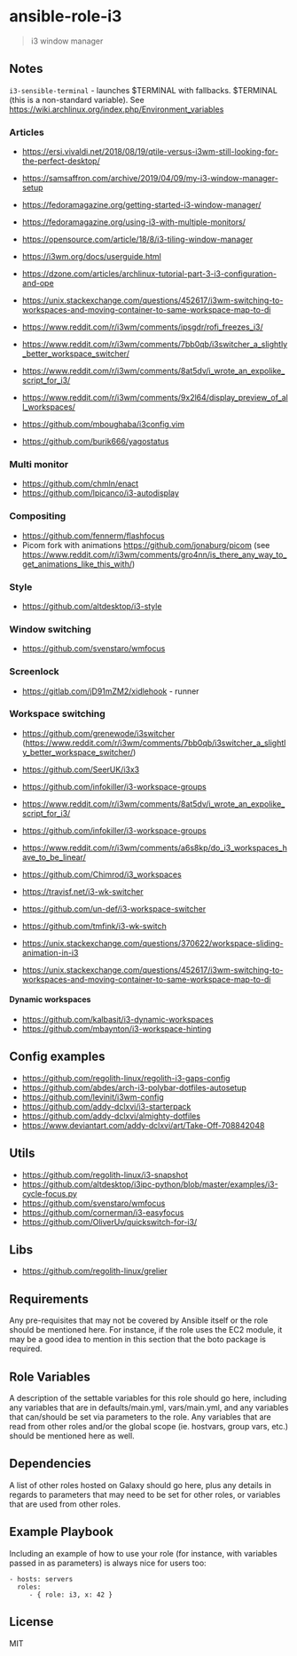 # ansible-role-i3

> i3 window manager

## Notes

`i3-sensible-terminal` - launches $TERMINAL with fallbacks. $TERMINAL (this is a non-standard variable). See
https://wiki.archlinux.org/index.php/Environment_variables

### Articles

- https://ersi.vivaldi.net/2018/08/19/qtile-versus-i3wm-still-looking-for-the-perfect-desktop/
- https://samsaffron.com/archive/2019/04/09/my-i3-window-manager-setup
- https://fedoramagazine.org/getting-started-i3-window-manager/
- https://fedoramagazine.org/using-i3-with-multiple-monitors/
- https://opensource.com/article/18/8/i3-tiling-window-manager
- https://i3wm.org/docs/userguide.html
- https://dzone.com/articles/archlinux-tutorial-part-3-i3-configuration-and-ope
- https://unix.stackexchange.com/questions/452617/i3wm-switching-to-workspaces-and-moving-container-to-same-workspace-map-to-di
- https://www.reddit.com/r/i3wm/comments/ipsgdr/rofi_freezes_i3/
- https://www.reddit.com/r/i3wm/comments/7bb0qb/i3switcher_a_slightly_better_workspace_switcher/
- https://www.reddit.com/r/i3wm/comments/8at5dv/i_wrote_an_expolike_script_for_i3/
- https://www.reddit.com/r/i3wm/comments/9x2l64/display_preview_of_all_workspaces/

- https://github.com/mboughaba/i3config.vim
- https://github.com/burik666/yagostatus

### Multi monitor

- https://github.com/chmln/enact
- https://github.com/lpicanco/i3-autodisplay

### Compositing

- https://github.com/fennerm/flashfocus
- Picom fork with animations https://github.com/jonaburg/picom (see
  https://www.reddit.com/r/i3wm/comments/gro4nn/is_there_any_way_to_get_animations_like_this_with/)

### Style

- https://github.com/altdesktop/i3-style

### Window switching

- https://github.com/svenstaro/wmfocus

### Screenlock

- https://gitlab.com/jD91mZM2/xidlehook - runner

### Workspace switching

- https://github.com/grenewode/i3switcher
  (https://www.reddit.com/r/i3wm/comments/7bb0qb/i3switcher_a_slightly_better_workspace_switcher/)
- https://github.com/SeerUK/i3x3
- https://github.com/infokiller/i3-workspace-groups
- https://www.reddit.com/r/i3wm/comments/8at5dv/i_wrote_an_expolike_script_for_i3/
- https://github.com/infokiller/i3-workspace-groups
- https://www.reddit.com/r/i3wm/comments/a6s8kp/do_i3_workspaces_have_to_be_linear/
- https://github.com/Chimrod/i3_workspaces

- https://travisf.net/i3-wk-switcher
- https://github.com/un-def/i3-workspace-switcher
- https://github.com/tmfink/i3-wk-switch
- https://unix.stackexchange.com/questions/370622/workspace-sliding-animation-in-i3
- https://unix.stackexchange.com/questions/452617/i3wm-switching-to-workspaces-and-moving-container-to-same-workspace-map-to-di

#### Dynamic workspaces

- https://github.com/kalbasit/i3-dynamic-workspaces
- https://github.com/mbaynton/i3-workspace-hinting

## Config examples

- https://github.com/regolith-linux/regolith-i3-gaps-config
- https://github.com/abdes/arch-i3-polybar-dotfiles-autosetup
- https://github.com/levinit/i3wm-config
- https://github.com/addy-dclxvi/i3-starterpack
- https://github.com/addy-dclxvi/almighty-dotfiles
- https://www.deviantart.com/addy-dclxvi/art/Take-Off-708842048

## Utils

- https://github.com/regolith-linux/i3-snapshot
- https://github.com/altdesktop/i3ipc-python/blob/master/examples/i3-cycle-focus.py
- https://github.com/svenstaro/wmfocus
- https://github.com/cornerman/i3-easyfocus
- https://github.com/OliverUv/quickswitch-for-i3/

## Libs

- https://github.com/regolith-linux/grelier

## Requirements

Any pre-requisites that may not be covered by Ansible itself or the role should be mentioned here. For instance, if the
role uses the EC2 module, it may be a good idea to mention in this section that the boto package is required.

## Role Variables

A description of the settable variables for this role should go here, including any variables that are in
defaults/main.yml, vars/main.yml, and any variables that can/should be set via parameters to the role. Any variables
that are read from other roles and/or the global scope (ie. hostvars, group vars, etc.) should be mentioned here as
well.

## Dependencies

A list of other roles hosted on Galaxy should go here, plus any details in regards to parameters that may need to be set
for other roles, or variables that are used from other roles.

## Example Playbook

Including an example of how to use your role (for instance, with variables passed in as parameters) is always nice for
users too:

    - hosts: servers
      roles:
         - { role: i3, x: 42 }

## License

MIT

